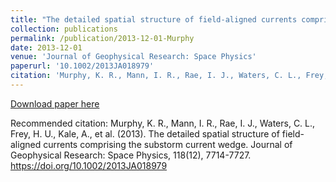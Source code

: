 ```yaml
---
title: "The detailed spatial structure of field-aligned currents comprising the substorm current wedge"
collection: publications
permalink: /publication/2013-12-01-Murphy
date: 2013-12-01
venue: 'Journal of Geophysical Research: Space Physics'
paperurl: '10.1002/2013JA018979'
citation: 'Murphy, K. R., Mann, I. R., Rae, I. J., Waters, C. L., Frey, H. U., Kale, A., et al. (2013). The detailed spatial structure of field-aligned currents comprising the substorm current wedge. Journal of Geophysical Research: Space Physics, 118(12), 7714-7727. https://doi.org/10.1002/2013JA018979'
---
```

[Download paper here](https://doi.org/10.1002/2013JA018979)

Recommended citation: Murphy, K. R., Mann, I. R., Rae, I. J., Waters, C. L., Frey, H. U., Kale, A., et al. (2013). The detailed spatial structure of field-aligned currents comprising the substorm current wedge. Journal of Geophysical Research: Space Physics, 118(12), 7714-7727. https://doi.org/10.1002/2013JA018979